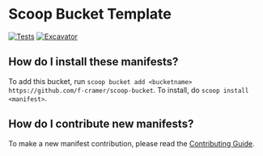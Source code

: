 # Scoop Bucket Template

[![Tests](https://github.com/f-cramer/scoop-bucket/actions/workflows/ci.yml/badge.svg)](https://github.com/f-cramer/scoop-bucket/actions/workflows/ci.yml) [![Excavator](https://github.com/f-cramer/scoop-bucket/actions/workflows/excavator.yml/badge.svg)](https://github.com/f-cramer/scoop-bucket/actions/workflows/excavator.yml)

How do I install these manifests?
---------------------------------

To add this bucket, run `scoop bucket add <bucketname> https://github.com/f-cramer/scoop-bucket`. To install, do `scoop install <manifest>`.

How do I contribute new manifests?
----------------------------------

To make a new manifest contribution, please read the [Contributing Guide](https://github.com/ScoopInstaller/.github/blob/main/.github/CONTRIBUTING.md).
